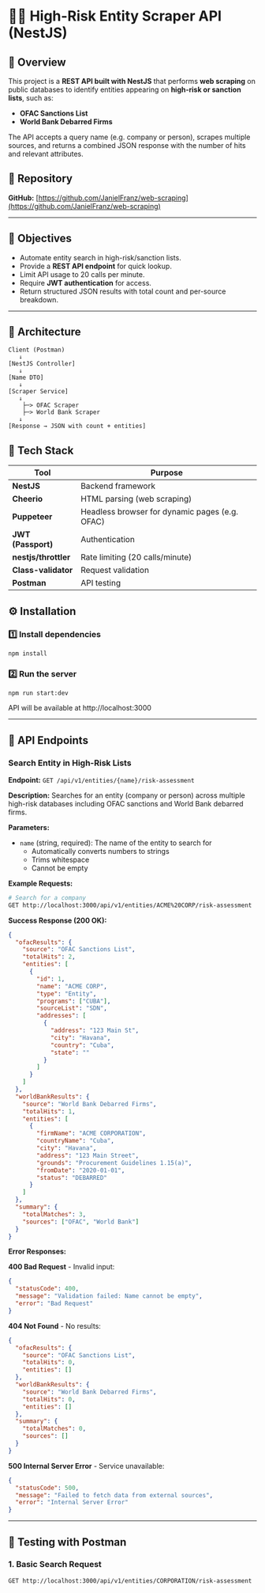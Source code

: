 # 🕵️‍♂️ High-Risk Entity Scraper API (NestJS)

## 📘 Overview

This project is a **REST API built with NestJS** that performs **web scraping** on public databases to identify entities appearing on **high-risk or sanction lists**, such as:

- **OFAC Sanctions List**
- **World Bank Debarred Firms**

The API accepts a query name (e.g. company or person), scrapes multiple sources, and returns a combined JSON response with the number of hits and relevant attributes.

## 🔗 Repository

**GitHub:** [https://github.com/JanielFranz/web-scraping](https://github.com/JanielFranz/web-scraping)

---

## 🚀 Objectives

- Automate entity search in high-risk/sanction lists.
- Provide a **REST API endpoint** for quick lookup.
- Limit API usage to 20 calls per minute.
- Require **JWT authentication** for access.
- Return structured JSON results with total count and per-source breakdown.

---

## 🧩 Architecture

```text
Client (Postman)
   ↓
[NestJS Controller]
   ↓
[Name DTO]
   ↓
[Scraper Service]
   ↓
    ├─> OFAC Scraper
    ├─> World Bank Scraper
   ↓
[Response → JSON with count + entities]
```

## 🧰 Tech Stack

| Tool                 | Purpose                                        |
| -------------------- | ---------------------------------------------- |
| **NestJS**           | Backend framework                              |
| **Cheerio**          | HTML parsing (web scraping)                    |
| **Puppeteer**        | Headless browser for dynamic pages (e.g. OFAC) |
| **JWT (Passport)**   | Authentication                                 |
| **nestjs/throttler** | Rate limiting (20 calls/minute)                |
| **Class-validator**  | Request validation                             |
| **Postman**          | API testing                                    |

## ⚙️ Installation 
### 1️⃣ Install dependencies
    npm install

### 2️⃣ Run the server
    npm run start:dev
API will be available at http://localhost:3000

---

## 🔌 API Endpoints

### **Search Entity in High-Risk Lists**

**Endpoint:** `GET /api/v1/entities/{name}/risk-assessment`

**Description:** Searches for an entity (company or person) across multiple high-risk databases including OFAC sanctions and World Bank debarred firms.

**Parameters:**
- `name` (string, required): The name of the entity to search for
  - Automatically converts numbers to strings
  - Trims whitespace
  - Cannot be empty

**Example Requests:**
```bash
# Search for a company
GET http://localhost:3000/api/v1/entities/ACME%20CORP/risk-assessment
```

**Success Response (200 OK):**
```json
{
  "ofacResults": {
    "source": "OFAC Sanctions List",
    "totalHits": 2,
    "entities": [
      {
        "id": 1,
        "name": "ACME CORP",
        "type": "Entity",
        "programs": ["CUBA"],
        "sourceList": "SDN",
        "addresses": [
          {
            "address": "123 Main St",
            "city": "Havana",
            "country": "Cuba",
            "state": ""
          }
        ]
      }
    ]
  },
  "worldBankResults": {
    "source": "World Bank Debarred Firms",
    "totalHits": 1,
    "entities": [
      {
        "firmName": "ACME CORPORATION",
        "countryName": "Cuba",
        "city": "Havana",
        "address": "123 Main Street",
        "grounds": "Procurement Guidelines 1.15(a)",
        "fromDate": "2020-01-01",
        "status": "DEBARRED"
      }
    ]
  },
  "summary": {
    "totalMatches": 3,
    "sources": ["OFAC", "World Bank"]
  }
}
```

**Error Responses:**

**400 Bad Request** - Invalid input:
```json
{
  "statusCode": 400,
  "message": "Validation failed: Name cannot be empty",
  "error": "Bad Request"
}
```

**404 Not Found** - No results:
```json
{
  "ofacResults": {
    "source": "OFAC Sanctions List",
    "totalHits": 0,
    "entities": []
  },
  "worldBankResults": {
    "source": "World Bank Debarred Firms",
    "totalHits": 0,
    "entities": []
  },
  "summary": {
    "totalMatches": 0,
    "sources": []
  }
}
```

**500 Internal Server Error** - Service unavailable:
```json
{
  "statusCode": 500,
  "message": "Failed to fetch data from external sources",
  "error": "Internal Server Error"
}
```

---

## 🧪 Testing with Postman

### **1. Basic Search Request**
```http
GET http://localhost:3000/api/v1/entities/CORPORATION/risk-assessment
```
